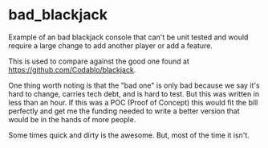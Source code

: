# bad_blackjack
Example of an bad blackjack console that can't be unit tested and would require a large change to add another player or add a feature.

This is used to compare against the good one found at https://github.com/Codablo/blackjack.

One thing worth noting is that the "bad one" is only bad because we say it's hard to change, carries tech debt, and is hard to test.  But this was written in less than an hour. If this was a POC (Proof of Concept) this would fit the bill perfectly and get me the funding needed to write a better version that would be in the hands of more people.

Some times quick and dirty is the awesome.  But, most of the time it isn't.
